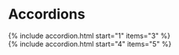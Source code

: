 ---
---

# Accordions

<style>
  .accordion {
    border: 0.125em solid;
  }

  .accordion:not(:last-of-type) {
    border-bottom: 0;
  }

  .accordion-heading {
    margin: 0;
  }

  .accordion-trigger {
    position: relative;
    width: 100%;
    padding: 1em;
    border: 0;
    background-color: transparent;
    text-align: left;
    font-size: 1rem;
    cursor: pointer;
  }

  .accordion-trigger:focus {
    outline: 1px dotted;
    outline-offset: -0.5em;
  }

  .accordion-trigger:before {
    content: '+';
    position: absolute;
    top: 50%;
    right: 1em;
    transform: translateY(-50%);
  }

  .accordion-trigger[aria-expanded='true'] {
    background-color: lightgrey;
  }

  .accordion-trigger[aria-expanded='true']:before {
    content: '-';
  }

  .accordion-panel {
    padding: 1em;
  }
</style>

{% include accordion.html start="1" items="3" %}
<br>
{% include accordion.html start="4" items="5" %}

<script type="module">
  import Accordions from '../js/accordions.js';

  Array.from(document.querySelectorAll('.js-accordion')).forEach(accordion => {
    new Accordions(accordion);
  });
</script>
